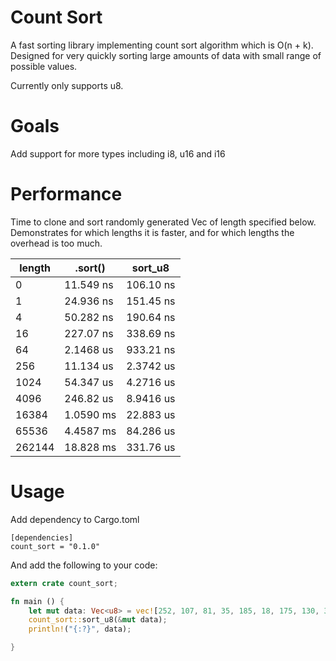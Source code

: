 # Count Sort

A fast sorting library implementing count sort algorithm which is O(n + k). Designed for very quickly sorting large amounts of data with small range of possible values.

Currently only supports u8.

# Goals

Add support for more types including i8, u16 and i16

# Performance

Time to clone and sort randomly generated Vec<u8> of length specified below. Demonstrates for which lengths it is faster, and for which lengths the overhead is too much.

| length | .sort()   | sort_u8   |
|--------|-----------|-----------|
| 0      | 11.549 ns | 106.10 ns |
| 1      | 24.936 ns | 151.45 ns |
| 4      | 50.282 ns | 190.64 ns |
| 16     | 227.07 ns | 338.69 ns |
| 64     | 2.1468 us | 933.21 ns |
| 256    | 11.134 us | 2.3742 us |
| 1024   | 54.347 us | 4.2716 us |
| 4096   | 246.82 us | 8.9416 us |
| 16384  | 1.0590 ms | 22.883 us |
| 65536  | 4.4587 ms | 84.286 us |
| 262144 | 18.828 ms | 331.76 us |

# Usage

Add dependency to Cargo.toml
```
[dependencies]
count_sort = "0.1.0"
```

And add the following to your code:

```rust
extern crate count_sort;

fn main () {
	let mut data: Vec<u8> = vec![252, 107, 81, 35, 185, 18, 175, 130, 37, 166];
	count_sort::sort_u8(&mut data);
	println!("{:?}", data);

}
```
